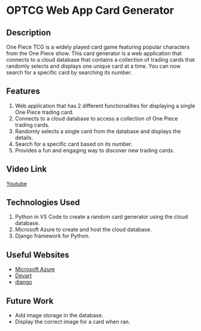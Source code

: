 # OPTCG Web App Card Generator #

## Description
One Piece TCG is a widely played card game featuring popular characters from the One Piece show. This card generator is a web application that connects to a cloud database that contains a collection of trading cards that randomly selects and displays one unique card at a time. 
You can now search for a specific card by searching its number.

## Features
1. Web application that has 2 different functionalities for displaying a single One Piece trading card.
2. Connects to a cloud database to access a collection of One Piece trading cards.
3. Randomly selects a single card from the database and displays the details.
4. Search for a specific card based on its number.
5. Provides a fun and engaging way to discover new trading cards.

## Video Link
[Youtube](https://www.youtube.com/watch?v=j2VEIwrs_os)

## Technologies Used
1. Python in VS Code to create a random card generator using the cloud database.
2. Microsoft Azure to create and host the cloud database.
3. Django framework for Python.

## Useful Websites
- [Microsoft Azure](https://azure.microsoft.com/en-us/support)
- [Devart](https://docs.devart.com/odbc/sqlserver/python.htm)
- [django](https://docs.djangoproject.com/en/3.0/contents/)

## Future Work
- Add image storage in the database.
- Display the correct image for a card when ran.
